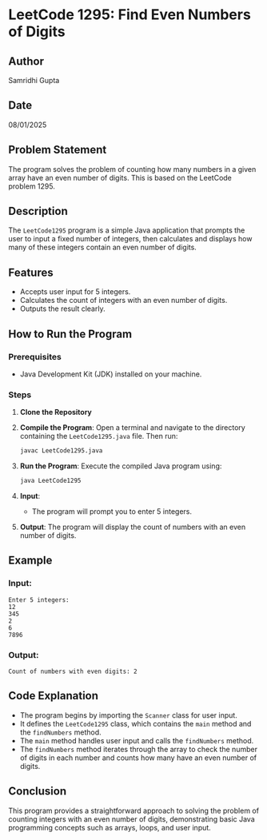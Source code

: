 # LeetCode 1295: Find Even Numbers of Digits

## Author
Samridhi Gupta

## Date
08/01/2025

## Problem Statement
The program solves the problem of counting how many numbers in a given array have an even number of digits. This is based on the LeetCode problem 1295.

## Description
The `LeetCode1295` program is a simple Java application that prompts the user to input a fixed number of integers, then calculates and displays how many of these integers contain an even number of digits.

## Features
- Accepts user input for 5 integers.
- Calculates the count of integers with an even number of digits.
- Outputs the result clearly.

## How to Run the Program

### Prerequisites
- Java Development Kit (JDK) installed on your machine.

### Steps
1. **Clone the Repository** 

2. **Compile the Program**:
   Open a terminal and navigate to the directory containing the `LeetCode1295.java` file. Then run:
   ```bash
   javac LeetCode1295.java
   ```

3. **Run the Program**:
   Execute the compiled Java program using:
   ```bash
   java LeetCode1295
   ```

4. **Input**:
   - The program will prompt you to enter 5 integers.

5. **Output**:
   The program will display the count of numbers with an even number of digits.

## Example

### Input:
```
Enter 5 integers:
12
345
2
6
7896
```

### Output:
```
Count of numbers with even digits: 2
```

## Code Explanation

- The program begins by importing the `Scanner` class for user input.
- It defines the `LeetCode1295` class, which contains the `main` method and the `findNumbers` method.
- The `main` method handles user input and calls the `findNumbers` method.
- The `findNumbers` method iterates through the array to check the number of digits in each number and counts how many have an even number of digits.

## Conclusion
This program provides a straightforward approach to solving the problem of counting integers with an even number of digits, demonstrating basic Java programming concepts such as arrays, loops, and user input.

